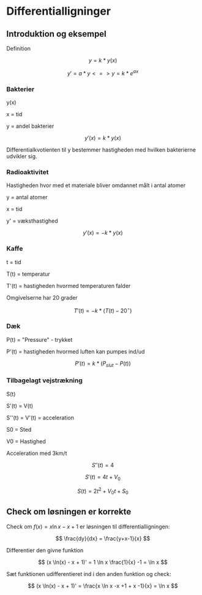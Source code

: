# Differentialligninger

## Introduktion og eksempel

Definition

$$ y = k*y(x) $$

$$ y' = a * y <=> y = k * e^{ax} $$


### Bakterier

y(x)

x = tid

y = andel bakterier

$$ y'(x) = k*y(x) $$

Differentialkvotienten til y bestemmer hastigheden med hvilken bakterierne udvikler sig.

### Radioaktivitet

Hastigheden hvor med et materiale bliver omdannet målt i antal atomer

y = antal atomer

x = tid

y' = væksthastighed

$$ y'(x) = -k*y(x) $$


### Kaffe

t = tid

T(t) = temperatur

T'(t) = hastigheden hvormed temperaturen falder

Omgivelserne har 20 grader

$$ T'(t) = -k * (T(t) - 20^\circ) $$

### Dæk

P(t) = "Pressure" - trykket

P'(t) = hastigheden hvormed luften kan pumpes ind/ud

$$ P'(t) = k * (P_{slut} - P(t)) $$


### Tilbagelagt vejstrækning

S(t)

S'(t) = V(t)

S''(t) = V'(t) = acceleration

S0 = Sted

V0 = Hastighed

Acceleration med 3km/t

$$ S''(t) = 4 $$

$$ S'(t) = 4t + V_0 $$

$$ S(t) = 2t^2 + V_0t + S_0 $$

## Check om løsningen er korrekte

Check om $f(x) = x \ln x - x + 1$ er løsningen til differentialligningen:

$$ \frac{dy}{dx} = \frac{y+x-1}{x} $$

Differentier den givne funktion

$$ (x \ln(x) - x + 1)' = 1 \ln x \frac{1}{x} -1  = \ln x $$

Sæt funktionen udifferentieret ind i den anden funktion og check:

$$ (x \ln(x) - x + 1)' = \frac{x \ln x -x +1 + x -1}{x}  = \ln x $$